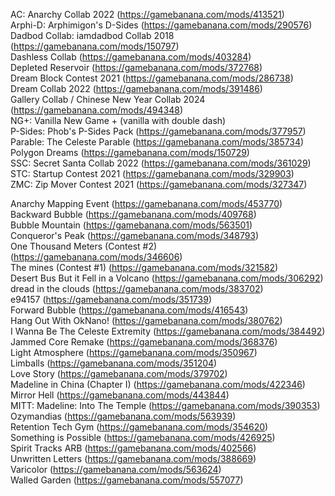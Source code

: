 AC: Anarchy Collab 2022 (https://gamebanana.com/mods/413521)  
Arphi-D: Arphimigon's D-Sides (https://gamebanana.com/mods/290576)  
Dadbod Collab: iamdadbod Collab 2018 (https://gamebanana.com/mods/150797)  
Dashless Collab (https://gamebanana.com/mods/403284)  
Depleted Reservoir (https://gamebanana.com/mods/372768)  
Dream Block Contest 2021 (https://gamebanana.com/mods/286738)  
Dream Collab 2022 (https://gamebanana.com/mods/391486)  
Gallery Collab / Chinese New Year Collab 2024 (https://gamebanana.com/mods/494348)  
NG+: Vanilla New Game + (vanilla with double dash)  
P-Sides: Phob's P-Sides Pack (https://gamebanana.com/mods/377957)  
Parable: The Celeste Parable (https://gamebanana.com/mods/385734)  
Polygon Dreams (https://gamebanana.com/mods/150729)  
SSC: Secret Santa Collab 2022 (https://gamebanana.com/mods/361029)  
STC: Startup Contest 2021 (https://gamebanana.com/mods/329903)  
ZMC: Zip Mover Contest 2021 (https://gamebanana.com/mods/327347)

Anarchy Mapping Event (https://gamebanana.com/mods/453770)  
Backward Bubble (https://gamebanana.com/mods/409768)  
Bubble Mountain (https://gamebanana.com/mods/563501)  
Conqueror's Peak (https://gamebanana.com/mods/348793)  
One Thousand Meters (Contest #2) (https://gamebanana.com/mods/346606)  
The mines (Contest #1) (https://gamebanana.com/mods/321582)  
Desert Bus But it Fell in a Volcano (https://gamebanana.com/mods/306292)  
dread in the clouds (https://gamebanana.com/mods/383702)  
e94157 (https://gamebanana.com/mods/351739)  
Forward Bubble (https://gamebanana.com/mods/416543)  
Hang Out With OkNano! (https://gamebanana.com/mods/380762)  
I Wanna Be The Celeste Extremity (https://gamebanana.com/mods/384492)  
Jammed Core Remake (https://gamebanana.com/mods/368376)  
Light Atmosphere (https://gamebanana.com/mods/350967)  
Limballs (https://gamebanana.com/mods/351204)  
Love Story (https://gamebanana.com/mods/379702)  
Madeline in China (Chapter I) (https://gamebanana.com/mods/422346)  
Mirror Hell (https://gamebanana.com/mods/443844)  
MITT: Madeline: Into The Temple (https://gamebanana.com/mods/390353)  
Ozymandias (https://gamebanana.com/mods/563939)  
Retention Tech Gym (https://gamebanana.com/mods/354620)  
Something is Possible (https://gamebanana.com/mods/426925)  
Spirit Tracks ARB (https://gamebanana.com/mods/402566)  
Unwritten Letters (https://gamebanana.com/mods/388669)  
Varicolor (https://gamebanana.com/mods/563624)  
Walled Garden (https://gamebanana.com/mods/557077)